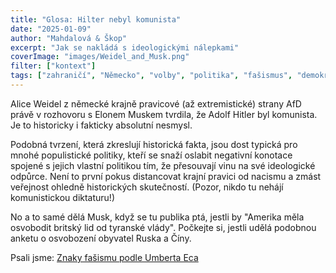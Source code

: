 ```yaml
---
title: "Glosa: Hilter nebyl komunista"
date: "2025-01-09"
author: "Mahdalová & Škop"
excerpt: "Jak se nakládá s ideologickými nálepkami"
coverImage: "images/Weidel_and_Musk.png"
filter: ["kontext"]
tags: ["zahraničí", "Německo", "volby", "politika", "fašismus", "demokracie", "Elon Musk"]
---
```


Alice Weidel z německé krajně pravicové (až extremistické) strany AfD právě v rozhovoru s Elonem Muskem tvrdila, že Adolf Hitler byl komunista. Je to historicky i fakticky absolutní nesmysl.

Podobná tvrzení, která zkreslují historická fakta, jsou dost typická pro mnohé populistické politiky, kteří se snaží oslabit negativní konotace spojené s jejich vlastní politikou tím, že přesouvají vinu na své ideologické odpůrce. Není to první pokus distancovat krajní pravici od nacismu a zmást veřejnost ohledně historických skutečností. (Pozor, nikdo tu nehájí komunistickou diktaturu!)

No a to samé dělá Musk, když se tu publika ptá, jestli by "Amerika měla osvobodit britský lid od tyranské vlády". Počkejte si, jestli udělá podobnou anketu o osvobození obyvatel Ruska a Číny.

Psali jsme: [Znaky fašismu podle Umberta Eca](https://www.mahdalova-skop.cz/clanek/2025-01-06-znaky-fasismu-podle-Eca)

